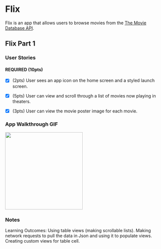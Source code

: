# Flix

Flix is an app that allows users to browse movies from the [The Movie Database API](http://docs.themoviedb.apiary.io/#).

## Flix Part 1

### User Stories

#### REQUIRED (10pts)
- [x] (2pts) User sees an app icon on the home screen and a styled launch screen.
- [x] (5pts) User can view and scroll through a list of movies now playing in theaters.
- [x] (3pts) User can view the movie poster image for each movie.



### App Walkthrough GIF
<img src="http://g.recordit.co/ZRwzitFAwc.gif" width=250><br>

### Notes
Learning Outcomes: Using table views (making scrollable lists). Making network requests to pull the data in Json and using it to populate views. Creating custom views for table cell.

